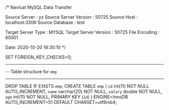 /*
Navicat MySQL Data Transfer

Source Server         : yz
Source Server Version : 50725
Source Host           : localhost:3306
Source Database       : test

Target Server Type    : MYSQL
Target Server Version : 50725
File Encoding         : 65001

Date: 2020-10-20 18:30:10
*/

SET FOREIGN_KEY_CHECKS=0;

-- ----------------------------
-- Table structure for `emp`
-- ----------------------------
DROP TABLE IF EXISTS `emp`;
CREATE TABLE `emp` (
  `id` int(11) NOT NULL AUTO_INCREMENT,
  `name` varchar(20) NOT NULL,
  `salary` double NOT NULL,
  `age` int(11) NOT NULL,
  PRIMARY KEY (`id`)
) ENGINE=InnoDB AUTO_INCREMENT=51 DEFAULT CHARSET=utf8mb4;



